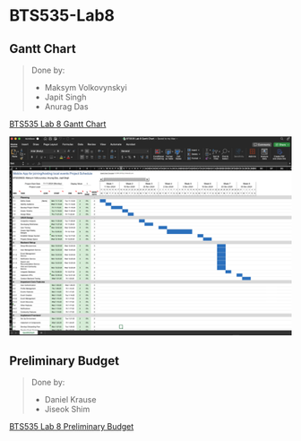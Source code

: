 # BTS535-Lab8

## Gantt Chart

> Done by:
> - Maksym Volkovynskyi
> - Japit Singh
> - Anurag Das

[BTS535 Lab 8 Gantt Chart](BTS535_Lab_8_Gantt_Chart.xlsx)

![alt text](gantt_chart_preview.png)


## Preliminary Budget

> Done by:
> - Daniel Krause
> - Jiseok Shim

[BTS535 Lab 8 Preliminary Budget](Budget.xlsx)
